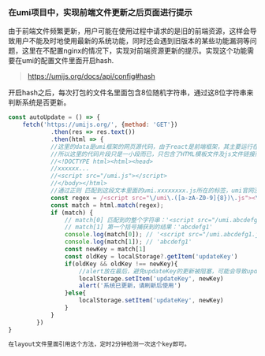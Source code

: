 ### 在umi项目中，实现前端文件更新之后页面进行提示

由于前端文件频繁更新，用户可能在使用过程中请求的是旧的前端资源，这样会导致用户不能及时地使用最新的系统功能，同时还会遇到旧版本的某些功能漏洞等问题，这里在不配置nginx的情况下，实现对前端资源更新的提示。实现这个功能需要在umi的配置文件里面开启hash.

> https://umijs.org/docs/api/config#hash

开启hash之后，每次打包的文件名里面包含8位随机字符串，通过这8位字符串来判断系统是否更新。

```javascript
const autoUpdate = () => {
    fetch('https://umijs.org/', {method: 'GET'})
            .then(res => res.text())
            .then(html => {
            //这里的data是umi框架的网页源代码，由于react是前端框架，其主要运行在浏览器中，不同于以往的后端直接返回HTML代码，
            //所以这里的代码片段只是一小段而已，只包含了HTML模板文件及js文件链接而已
            //<!DOCTYPE html><html><head>
            //xxxxxx...
            //<script src="/umi.js"></script>
            //</body></html>
            //通过正则 匹配到这段文本里面的umi.xxxxxxxx.js所在的标签，umi官网没有开启hash,所以文件名里面不含随机字符串
            const regex = /<script src="\/umi\.([a-zA-Z0-9]{8})\.js"><\/script>/;
            const match = html.match(regex);
            if (match) {
                // match[0] 匹配到的整个字符串：'<script src="/umi.abcdefg1.js"></script>'
                // match[1] 第一个括号捕获到的结果：'abcdefg1'
                console.log(match[0]); // '<script src="/umi.abcdefg1.js"></script>'
                console.log(match[1]); // 'abcdefg1'
                const newKey = match[1]
                const oldKey = localStorage?.getItem('updateKey')
                if(oldKey && oldKey !== newKey){
 					//alert放在最后，避免updateKey的更新被阻塞，可能会导致updateKey异常
                    localStorage.setItem('updateKey', newKey)
                    alert('系统已更新，请刷新后使用')
                }else{
                    localStorage.setItem('updateKey', newKey)
                }
            }
        })
}

在layout文件里面引用这个方法，定时2分钟检测一次这个key即可。
```

